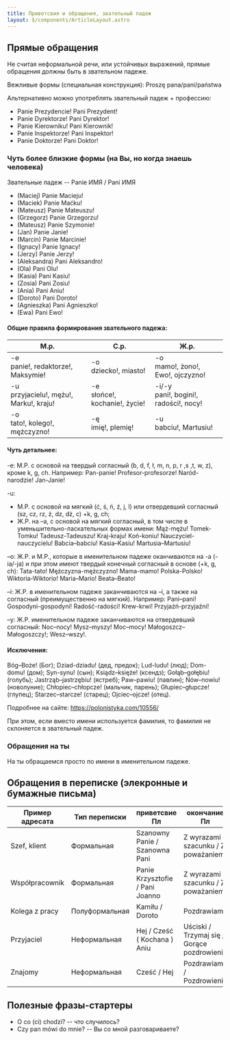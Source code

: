 ```yaml
---
title: Приветсвия и обращения, звательный падеж
layout: $/components/ArticleLayout.astro
---
```


## Прямые обращения
Не считая неформальной речи, или устойчивых выражений, прямые обращения
должны быть в звательном падеже.

Вежливые формы (специальная конструкция):
Proszę pana/pani/państwa

Альтернативно можно употреблять звательный падеж + профессию:

- Panie Prezydencie! Pani Prezydent!
- Panie Dyrektorze! Pani Dyrektor!
- Panie Kierowniku! Pani Kierownik!
- Panie Inspektorze! Pani Inspektor!
- Panie Doktorze! Pani Doktor!

### Чуть более близкие формы (на Вы, но когда знаешь человека)
Звательные падеж -- Panie ИМЯ / Pani ИМЯ

- (Maciej) Panie Macieju!
- (Maciek) Panie Maćku!
- (Mateusz) Panie Mateuszu!
- (Grzegorz) Panie Grzegorzu!
- (Mateusz) Panie Szymonie!
- (Jan) Panie Janie!
- (Marcin) Panie Marcinie!
- (Ignacy) Panie Ignacy!
- (Jerzy) Panie Jerzy!
- (Aleksandra) Pani Aleksandro!
- (Ola) Pani Olu!
- (Kasia) Pani Kasiu!
- (Zosia) Pani Zosiu!
- (Ania) Pani Aniu!
- (Doroto) Pani Doroto!
- (Agnieszka) Pani Agnieszko!
- (Ewa) Pani Ewo!

#### Общие правила формирования звательного падежа:

| М.р.                                        |  С.р.                              | Ж.р.                                       |
|---------------------------------------------|------------------------------------|--------------------------------------------|
| -e<br />panie!, redaktorze!, Maksymie!      | -o<br />dziecko!, miasto!          | -o<br />mamo!, żono!, Ewo!, ojczyzno!      |
| -u<br />przyjacielu!, mężu!, Marku!, kraju! | -e<br />słońce!, kochanie!, życie! | -i/-y<br />pani!, bogini!, radości!, nocy! |
| -o <br />tato!, kolego!, mężczyzno!         | -ę<br />imię!, plemię!             | -u<br />babciu!, Martusiu!                 |

#### Чуть детальнее:

-e: М.Р. с основой на твердый согласный (b, d, f, ł, m, n, p, r ,s ,t, w, z), кроме k, g, ch.
Например:
Pan-panie! Profesor-profesorze! Naród-narodzie! Jan-Janie!

-u:
 - М.Р. с основой на мягкий (ć, ś, ń, ź, j, l) или отвердевший согласный (sz, cz, rz, ż, dz, dż, с) +k, g, ch;
 - Ж.Р. на –a, с основой на мягкий согласный, в том числе в уменьшительно-ласкательных формах имени:
Mąż-mężu! Tomek-Tomku! Tadeusz-Tadeuszu! Kraj-kraju! Koń-koniu! Nauczyciel-nauczycielu!
Babcia–babciu! Kasia–Kasiu! Martusia–Martusiu!

–o: Ж.Р. и М.Р., которые в именительном падеже оканчиваются на -а (-ia/-ja) и при этом имеют твердый конечный согласный в основе (+k, g, ch):
Tata-tato! Mężczyzna-mężczyzno! Mama-mamo! Polska-Polsko! Wiktoria-Wiktorio! Maria–Mario! Beata–Beato!

–i: Ж.Р. в именительном падеже заканчиваются на –i, а также на согласный (преимущественно на мягкий). Например:
Pani–pani! Gospodyni-gospodyni! Radość-radości! Krew-krwi! Przyjaźń-przyjaźni!

–y: Ж.Р. именительном падеже заканчиваются на отвердевший согласный:
Noc–nocy! Mysz–myszy! Moc–mocy! Małogoszcz–Małogoszczy!; Wesz–wszy!.

#### Исключения:
Bóg–Boże! (Бог); Dziad-dziadu! (дед, предок); Lud-ludu! (люд); Dom-domu! (дом); Syn-synu! (сын); Ksiądz–księże! (ксендз); Gołąb–gołębiu! (голубь); Jastrząb–jastrzębiu! (ястреб); Paw–pawiu! (павлин); Nów–nowiu! (новолуние); Chłopiec–chłopcze! (мальчик, парень); Głupiec–głupcze! (глупец); Starzec–starcze! (старец); Ojciec–ojcze! (отец).

Подробнее на сайте: https://polonistyka.com/10556/

При этом, если вместо имени используется фамилия, то фамилия не склоняется в звательный падеж.

### Обращения на ты

На ты обращаемся просто по имени в именительном падеже.

## Обращения в переписке (элекронные и бумажные письма)

| Пример адресата | Тип переписки  | приветсвие Пл                   | окончание Пл                                | приветсвие Англ    | окончание Англ              |
|-----------------|----------------|---------------------------------|---------------------------------------------|--------------------|-----------------------------|
| Szef, klient    | Формальная     | Szanowny Panie / Szanowna Pani  | Z wyrazami szacunku / Z poważaniem          | Dear Sir / Madam   | Yours sincerely             |
| Współpracownik  | Формальная     | Panie Krzysztofie / Pani Joanno | Z wyrazami szacunku / Z poważaniem          | Krzysztof / Joanna | Kind regards / Best Regards |
| Kolega z pracy  | Полуформальная | Kamiłu / Doroto                 | Pozdrawiam                                  | Kamil, Dorota      | Regards                     |
| Przyjaciel      | Неформальная   | Hej / Cześć ( Kochana ) Aniu    | Uściski / Trzymaj się / Gorące pozdrowienia | Dear Ania          | Best wishes                 |
| Znajomy         | Неформальная   | Cześć / Hej                     | Pozdrawiam /  Pozdrowienia                  | Hi, Hello          | Cheers                      |

## Полезные фразы-стартеры

- O co (ci) chodzi? -- что случилось?
- Czy pan mówi do mnie? -- Вы со мной разговариваете?

